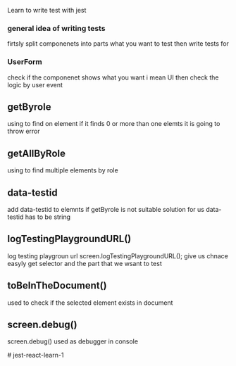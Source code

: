 Learn to write test with jest

### general idea of writing tests

firtsly split componenets into parts what you want to test
then write tests for

### UserForm

check if the componenet shows what you want i mean UI
then check the logic by user event

## getByrole

using to find on element
if it finds 0 or more than one elemts it is going to throw error

## getAllByRole

using to find multiple elements by role

## data-testid 
add data-testid to elemnts if getByrole is not suitable solution for us 
data-testid has to be string

## logTestingPlaygroundURL()
log testing playgroun url
  screen.logTestingPlaygroundURL(); give us chnace easyly get selector and the part that we wsant to test 


## toBeInTheDocument()
used to check if the selected element exists in document

## screen.debug()
screen.debug() used as debugger in console


#   j e s t - r e a c t - l e a r n - 1  
 